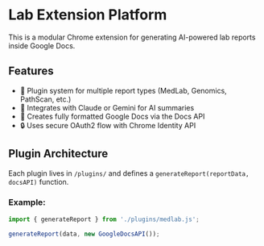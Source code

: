 # Lab Extension Platform

This is a modular Chrome extension for generating AI-powered lab reports inside Google Docs.

## Features

- 🔌 Plugin system for multiple report types (MedLab, Genomics, PathScan, etc.)
- 🧠 Integrates with Claude or Gemini for AI summaries
- 📝 Creates fully formatted Google Docs via the Docs API
- 🔒 Uses secure OAuth2 flow with Chrome Identity API

## Plugin Architecture

Each plugin lives in `/plugins/` and defines a `generateReport(reportData, docsAPI)` function.

### Example:

```js
import { generateReport } from './plugins/medlab.js';

generateReport(data, new GoogleDocsAPI());
